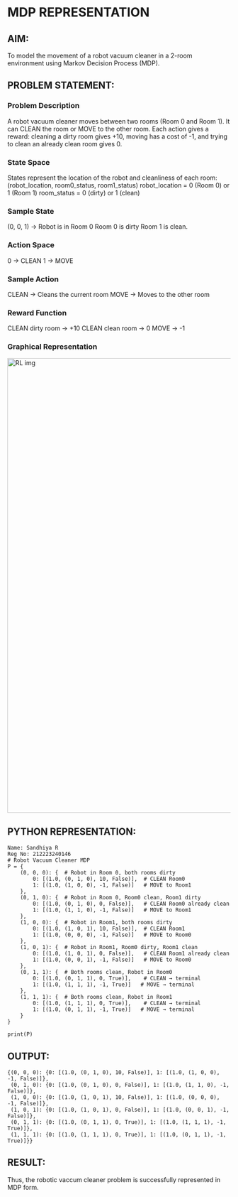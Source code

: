 # MDP REPRESENTATION

## AIM:

To model the movement of a robot vacuum cleaner in a 2-room environment using Markov Decision Process (MDP).

## PROBLEM STATEMENT:

### Problem Description
A robot vacuum cleaner moves between two rooms (Room 0 and Room 1). It can CLEAN the room or MOVE to the other room. Each action gives a reward: cleaning a dirty room gives +10, moving has a cost of -1, and trying to clean an already clean room gives 0.

### State Space

States represent the location of the robot and cleanliness of each room: (robot_location, room0_status, room1_status)
robot_location = 0 (Room 0) or 1 (Room 1)
room_status = 0 (dirty) or 1 (clean)

### Sample State

(0, 0, 1) → Robot is in Room 0
Room 0 is dirty
Room 1 is clean.

### Action Space

0 → CLEAN
1 → MOVE

### Sample Action

CLEAN → Cleans the current room
MOVE → Moves to the other room

### Reward Function

CLEAN dirty room → +10
CLEAN clean room → 0
MOVE → -1

### Graphical Representation

<img width="1536" height="1024" alt="RL img" src="https://github.com/user-attachments/assets/ab3f75b8-da3e-428f-b464-0cdc874cc37e" />


## PYTHON REPRESENTATION:
```
Name: Sandhiya R
Reg No: 212223240146
# Robot Vacuum Cleaner MDP
P = {
    (0, 0, 0): {  # Robot in Room 0, both rooms dirty
        0: [(1.0, (0, 1, 0), 10, False)],  # CLEAN Room0
        1: [(1.0, (1, 0, 0), -1, False)]   # MOVE to Room1
    },
    (0, 1, 0): {  # Robot in Room 0, Room0 clean, Room1 dirty
        0: [(1.0, (0, 1, 0), 0, False)],   # CLEAN Room0 already clean
        1: [(1.0, (1, 1, 0), -1, False)]   # MOVE to Room1
    },
    (1, 0, 0): {  # Robot in Room1, both rooms dirty
        0: [(1.0, (1, 0, 1), 10, False)],  # CLEAN Room1
        1: [(1.0, (0, 0, 0), -1, False)]   # MOVE to Room0
    },
    (1, 0, 1): {  # Robot in Room1, Room0 dirty, Room1 clean
        0: [(1.0, (1, 0, 1), 0, False)],   # CLEAN Room1 already clean
        1: [(1.0, (0, 0, 1), -1, False)]   # MOVE to Room0
    },
    (0, 1, 1): {  # Both rooms clean, Robot in Room0
        0: [(1.0, (0, 1, 1), 0, True)],    # CLEAN → terminal
        1: [(1.0, (1, 1, 1), -1, True)]   # MOVE → terminal
    },
    (1, 1, 1): {  # Both rooms clean, Robot in Room1
        0: [(1.0, (1, 1, 1), 0, True)],    # CLEAN → terminal
        1: [(1.0, (0, 1, 1), -1, True)]   # MOVE → terminal
    }
}

print(P)
```

## OUTPUT:
```
{(0, 0, 0): {0: [(1.0, (0, 1, 0), 10, False)], 1: [(1.0, (1, 0, 0), -1, False)]}, 
 (0, 1, 0): {0: [(1.0, (0, 1, 0), 0, False)], 1: [(1.0, (1, 1, 0), -1, False)]},
 (1, 0, 0): {0: [(1.0, (1, 0, 1), 10, False)], 1: [(1.0, (0, 0, 0), -1, False)]},
 (1, 0, 1): {0: [(1.0, (1, 0, 1), 0, False)], 1: [(1.0, (0, 0, 1), -1, False)]},
 (0, 1, 1): {0: [(1.0, (0, 1, 1), 0, True)], 1: [(1.0, (1, 1, 1), -1, True)]},
 (1, 1, 1): {0: [(1.0, (1, 1, 1), 0, True)], 1: [(1.0, (0, 1, 1), -1, True)]}}
```

## RESULT:
Thus, the robotic vaccum cleaner problem is successfully represented in MDP form.

